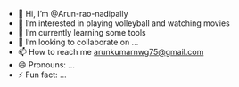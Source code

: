 - 👋 Hi, I’m @Arun-rao-nadipally
- 👀 I’m interested in playing volleyball and watching movies
- 🌱 I’m currently learning some tools
- 💞️ I’m looking to collaborate on ...
- 📫 How to reach me arunkumarnwg75@gmail.com
- 😄 Pronouns: ...
- ⚡ Fun fact: ...

<!---
Arun-rao-nadipally/Arun-rao-nadipally is a ✨ special ✨ repository because its `README.md` (this file) appears on your GitHub profile.
You can click the Preview link to take a look at your changes.
--->
